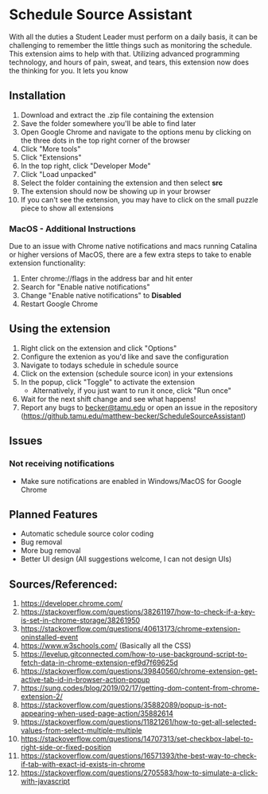 # Schedule Source Assistant
With all the duties a Student Leader must perform on a daily basis, it can be challenging to remember the little things such as monitoring the schedule. This extension aims to help with that. Utilizing advanced programming technology, and hours of pain, sweat, and tears, this extension now does the thinking for you. It lets you know


## Installation
1. Download and extract the .zip file containing the extension
2. Save the folder somewhere you'll be able to find later
3. Open Google Chrome and navigate to the options menu by clicking on the three dots in the top right corner of the browser
4. Click "More tools"
5. Click "Extensions"
6. In the top right, click "Developer Mode"
7. Click "Load unpacked"
8. Select the folder containing the extension and then select <b>src</b>
9. The extension should now be showing up in your browser
10. If you can't see the extension, you may have to click on the small puzzle piece to show all extensions


### MacOS - Additional Instructions
Due to an issue with Chrome native notifications and macs running Catalina or higher versions of MacOS, there are a few extra steps to take to enable extension functionality:
1. Enter chrome://flags in the address bar and hit enter
2. Search for "Enable native notifications"
3. Change "Enable native notifications" to <b>Disabled</b>
4. Restart Google Chrome


## Using the extension
1. Right click on the extension and click "Options"
2. Configure the extenion as you'd like and save the configuration
3. Navigate to todays schedule in schedule source
4. Click on the extension (schedule source icon) in your extensions
5. In the popup, click "Toggle" to activate the extension
    * Alternatively, if you just want to run it once, click "Run once"
6. Wait for the next shift change and see what happens!
7. Report any bugs to becker@tamu.edu or open an issue in the repository (https://github.tamu.edu/matthew-becker/ScheduleSourceAssistant)


## Issues
### Not receiving notifications
* Make sure notifications are enabled in Windows/MacOS for Google Chrome


## Planned Features
* Automatic schedule source color coding
* Bug removal
* More bug removal
* Better UI design (All suggestions welcome, I can not design UIs)


## Sources/Referenced:
1. https://developer.chrome.com/
2. https://stackoverflow.com/questions/38261197/how-to-check-if-a-key-is-set-in-chrome-storage/38261950
3. https://stackoverflow.com/questions/40613173/chrome-extension-oninstalled-event
4. https://www.w3schools.com/ (Basically all the CSS)
5. https://levelup.gitconnected.com/how-to-use-background-script-to-fetch-data-in-chrome-extension-ef9d7f69625d
6. https://stackoverflow.com/questions/39840560/chrome-extension-get-active-tab-id-in-browser-action-popup
7. https://sung.codes/blog/2019/02/17/getting-dom-content-from-chrome-extension-2/
8. https://stackoverflow.com/questions/35882089/popup-is-not-appearing-when-used-page-action/35882614
9. https://stackoverflow.com/questions/11821261/how-to-get-all-selected-values-from-select-multiple-multiple
10. https://stackoverflow.com/questions/14707313/set-checkbox-label-to-right-side-or-fixed-position
11. https://stackoverflow.com/questions/16571393/the-best-way-to-check-if-tab-with-exact-id-exists-in-chrome
12. https://stackoverflow.com/questions/2705583/how-to-simulate-a-click-with-javascript
